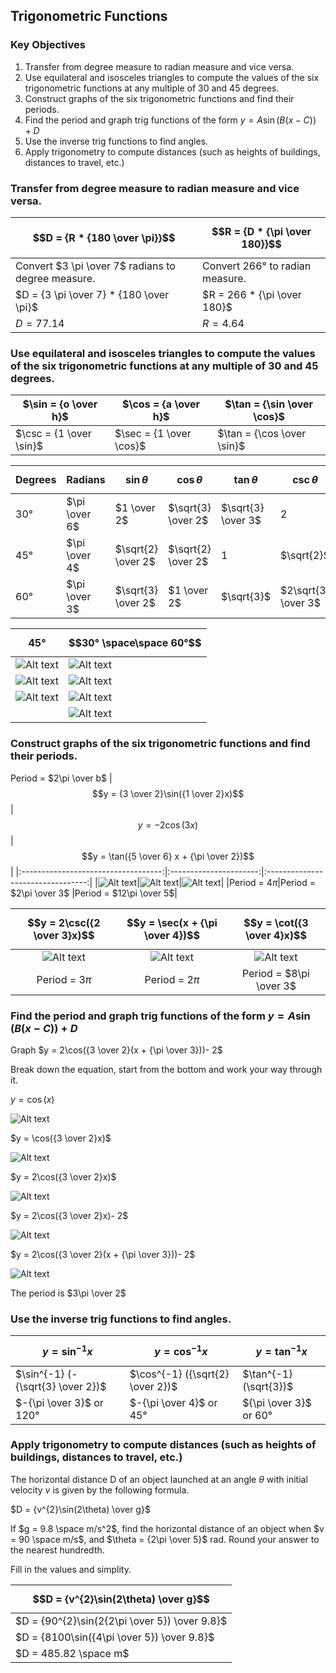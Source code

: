 ## Trigonometric Functions

### Key Objectives

1. Transfer from degree measure to radian measure and vice versa.
2. Use equilateral and isosceles triangles to compute the values of the six trigonometric functions at any multiple of 30 and 45 degrees.
3. Construct graphs of the six trigonometric functions and find their periods.
4. Find the period and graph trig functions of the form $y = A \sin(B (x - C)) + D$
5. Use the inverse trig functions to find angles.
6. Apply trigonometry to compute distances (such as heights of buildings, distances to travel, etc.)

### Transfer from degree measure to radian measure and vice versa.

| $$D = {R * {180 \over \pi}}$$                      | $$R = {D * {\pi \over 180}}$$   |
|----------------------------------------------------|---------------------------------|
| Convert $3 \pi \over 7$ radians to degree measure. | Convert 266° to radian measure. |
| $D = {3 \pi \over 7} * {180 \over \pi}$            | $R = 266 * {\pi \over 180}$     |
| $D = 77.14$                                       | $R = 4.64$                     |


### Use equilateral and isosceles triangles to compute the values of the six trigonometric functions at any multiple of 30 and 45 degrees.

|$\sin = {o \over h}$|$\cos = {a \over h}$|$\tan = {\sin \over \cos}$|
|-|-|-|
|$\csc = {1 \over \sin}$|$\sec = {1 \over \cos}$|$\tan = {\cos \over \sin}$|

|Degrees|Radians|$$\sin\theta$$|$$\cos\theta$$|$$\tan\theta$$|$$\csc\theta$$|$$\sec\theta$$|$$\cot\theta$$|
|-|-|-|-|-|-|-|-|
|$30°$|$\pi \over 6$|$1 \over 2$|$\sqrt{3} \over 2$|$\sqrt{3} \over 3$|$2$|$2\sqrt{3} \over 3$|$\sqrt{3}$|
|$45°$|$\pi \over 4$|$\sqrt{2} \over 2$|$\sqrt{2} \over 2$|$1$|$\sqrt{2}$|$\sqrt{2}$|$1$|
|$60°$|$\pi \over 3$|$\sqrt{3} \over 2$|$1 \over 2$|$\sqrt{3}$|$2\sqrt{3} \over 3$|$2$|$\sqrt{3} \over 3$|

|$$45°$$|$$30° \space\space 60°$$|
|-|-|
|![Alt text](https://github.com/Jase-Dryden/Math/blob/f2a5465617e98419dbb507c4220d5dfe5a5a8cfe/TrigonometricFunctions/image-11.png)|![Alt text](https://github.com/Jase-Dryden/Math/blob/f2a5465617e98419dbb507c4220d5dfe5a5a8cfe/TrigonometricFunctions/image-7.png)|
|![Alt text](https://github.com/Jase-Dryden/Math/blob/f2a5465617e98419dbb507c4220d5dfe5a5a8cfe/TrigonometricFunctions/image-12.png)|![Alt text](https://github.com/Jase-Dryden/Math/blob/f2a5465617e98419dbb507c4220d5dfe5a5a8cfe/TrigonometricFunctions/image-8.png)|
|![Alt text](https://github.com/Jase-Dryden/Math/blob/f2a5465617e98419dbb507c4220d5dfe5a5a8cfe/TrigonometricFunctions/image-13.png)|![Alt text](https://github.com/Jase-Dryden/Math/blob/f2a5465617e98419dbb507c4220d5dfe5a5a8cfe/TrigonometricFunctions/image-9.png)|
||![Alt text](https://github.com/Jase-Dryden/Math/blob/f2a5465617e98419dbb507c4220d5dfe5a5a8cfe/TrigonometricFunctions/image-10.png)|

### Construct graphs of the six trigonometric functions and find their periods.
Period = $2\pi \over b$
|$$y = {3 \over 2}\sin({1 \over 2}x)$$|$$y = -2\cos(3x)$$      |$$y = \tan({5 \over 6} x + {\pi \over 2})$$|
|:-----------------------------------:|:----------------------:|:---------------------------------:|
|![Alt text](https://github.com/Jase-Dryden/Math/blob/58053dae4f13e5d7d46d0b515179ab6a465be556/TrigonometricFunctions/image-3.png)|![Alt text](https://github.com/Jase-Dryden/Math/blob/58053dae4f13e5d7d46d0b515179ab6a465be556/TrigonometricFunctions/image-2.png)|![Alt text](https://github.com/Jase-Dryden/Math/blob/bb39200572da2313d8a8f75ec3240cfe965b123d/TrigonometricFunctions/image-6.png)|
|Period = $4\pi$|Period = $2\pi \over 3$ |Period = $12\pi \over 5$|

|$$y = 2\csc({2 \over 3}x)$$|$$y = \sec(x + {\pi \over 4})$$|$$y = \cot({3 \over 4}x)$$ |
|:---------------------------:|:-----------------------------:|:----------------------------:|
|![Alt text](https://github.com/Jase-Dryden/Math/blob/bb39200572da2313d8a8f75ec3240cfe965b123d/TrigonometricFunctions/image-4.png)|![Alt text](https://github.com/Jase-Dryden/Math/blob/bb39200572da2313d8a8f75ec3240cfe965b123d/TrigonometricFunctions/image-15.png)|![Alt text](https://github.com/Jase-Dryden/Math/blob/bb39200572da2313d8a8f75ec3240cfe965b123d/TrigonometricFunctions/image-5.png)|
|Period = $3\pi$|Period = $2\pi$|Period = $8\pi \over 3$|
### Find the period and graph trig functions of the form $y = A \sin(B (x - C)) + D$

Graph $y = 2\cos({3 \over 2}(x + {\pi \over 3}))- 2$

Break down the equation, start from the bottom and work your way through it.

$y = \cos(x)$

![Alt text](image.png)

$y = \cos({3 \over 2}x)$

![Alt text](<Screenshot 2023-12-07 020847.png>)

$y = 2\cos({3 \over 2}x)$

![Alt text](<Screenshot 2023-12-07 021050.png>)

$y = 2\cos({3 \over 2}x)- 2$

![Alt text](<Screenshot 2023-12-07 021212.png>)

$y = 2\cos({3 \over 2}(x + {\pi \over 3}))- 2$

![Alt text](image-1.png)

The period is $3\pi \over 2$

### Use the inverse trig functions to find angles.

| $$y = \sin^{-1} x$$                | $$y = \cos^{-1} x$$              | $$y = \tan^{-1} x$$      |
|------------------------------------|----------------------------------|--------------------------|
| $\sin^{-1} (- {\sqrt{3} \over 2})$ | $\cos^{-1} ({\sqrt{2} \over 2})$ | $\tan^{-1} (\sqrt{3})$   |
| $-{\pi \over 3}$ or $120°$        | $-{\pi \over 4}$ or $45°$        | ${\pi \over 3}$ or $60°$ |

### Apply trigonometry to compute distances (such as heights of buildings, distances to travel, etc.)

The horizontal distance D of an object launched at an angle $\theta$ with initial velocity $v$ is given by the following formula.

$D = {v^{2}\sin(2\theta) \over g}$

If $g = 9.8 \space m/s^2$, find the horizontal distance of an object when $v = 90 \space m/s$, and $\theta = {2\pi \over 5}$ rad. Round your answer to the nearest hundredth.

Fill in the values and simplity.

|$$D = {v^{2}\sin(2\theta) \over g}$$|
|----------------------------------|
|$D = {90^{2}\sin(2{2\pi \over 5}) \over 9.8}$|
|$D = {8100\sin({4\pi \over 5}) \over 9.8}$|
|$D = 485.82 \space m$|